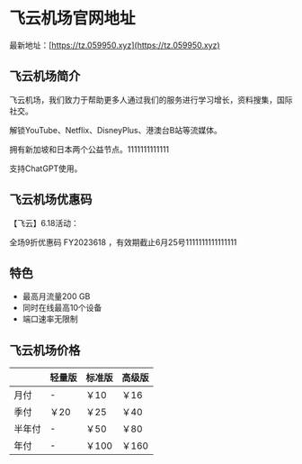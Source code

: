 # 飞云机场官网地址

最新地址：[https://tz.059950.xyz](https://tz.059950.xyz)

## 飞云机场简介

飞云机场，我们致力于帮助更多人通过我们的服务进行学习增长，资料搜集，国际社交。

解锁YouTube、Netflix、DisneyPlus、港澳台B站等流媒体。

拥有新加坡和日本两个公益节点。1111111111111

支持ChatGPT使用。

## 飞云机场优惠码

【飞云】6.18活动：

全场9折优惠码 FY2023618 ，有效期截止6月25号1111111111111111

## 特色

* 最高月流量200 GB
* 同时在线最高10个设备
* 端口速率无限制

## 飞云机场价格

||轻量版|标准版|高级版|
|----|----|----|----|
|月付|-|￥10|￥16|
|季付|￥20|￥25|￥40|
|半年付|-|￥50|￥80|
|年付|-|￥100|￥160|


